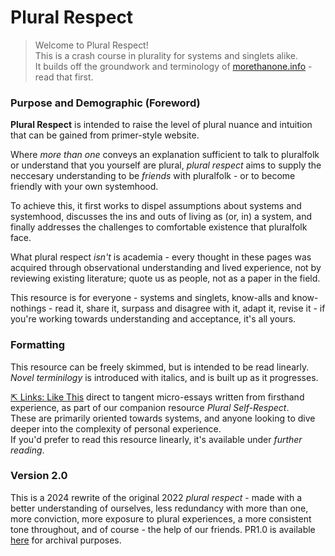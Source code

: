 # Plural Respect

> Welcome to Plural Respect! <br/>
> This is a crash course in plurality for systems and singlets alike.<br/>
> It builds off the groundwork and terminology of [morethanone.info](https://morethanone.info/) - read that first.

### Purpose and Demographic (Foreword) 
**Plural Respect** is intended to raise the level of plural nuance and intuition that can be gained from primer-style website. 

Where _more than one_ conveys an explanation sufficient to talk to pluralfolk or understand that you yourself are plural, *plural respect* aims to supply the neccesary understanding to be _friends_ with pluralfolk - or to become friendly with your own systemhood.

To achieve this, it first works to dispel assumptions about systems and systemhood, discusses the ins and outs of living as (or, in) a system, and finally addresses the challenges to comfortable existence that pluralfolk face. 

What plural respect *isn't* is academia - every thought in these pages was acquired through observational understanding and lived experience, not by reviewing existing literature; quote us as people, not as a paper in the field.  

This resource is for everyone - systems and singlets, know-alls and know-nothings - read it, share it, surpass and disagree with it, adapt it, revise it - if you're working towards understanding and acceptance, it's all yours.

### Formatting

This resource can be freely skimmed, but is intended to be read linearly. _Novel terminilogy_ is introduced with italics, and is built up as it progresses.

[⇱ Links: Like This]() direct to tangent micro-essays written from firsthand experience, as part of our companion resource _Plural Self-Respect_.<br/>
These are primarily oriented towards systems, and anyone looking to dive deeper into the complexity of personal experience.<br/>
If you'd prefer to read this resource linearly, it's available under _further reading_. 

### Version 2.0

This is a 2024 rewrite of the original 2022 *plural respect* - made with a better understanding of ourselves, less redundancy with more than one, more conviction, more exposure to plural experiences, a more consistent tone throughout, and of course - the help of our friends. PR1.0 is available [here](/v1) for archival purposes. 
